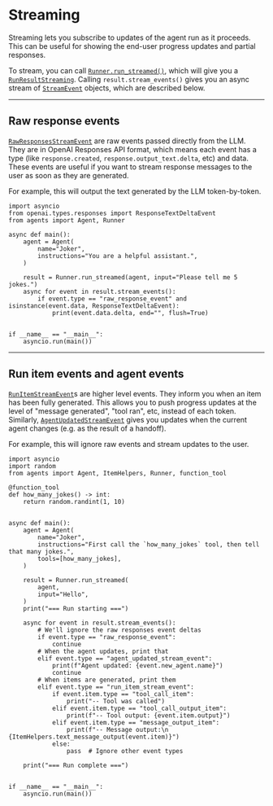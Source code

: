 # Streaming

Streaming lets you subscribe to updates of the agent run as it proceeds. This can be useful for showing the end-user progress updates and partial responses.

To stream, you can call [`Runner.run_streamed()`](../ref/run/#agents.run.Runner.run_streamed), which will give you a [`RunResultStreaming`](../ref/result/#agents.result.RunResultStreaming). Calling `result.stream_events()` gives you an async stream of [`StreamEvent`](../ref/stream_events/#agents.stream_events.StreamEvent) objects, which are described below.

---

## Raw response events

[`RawResponsesStreamEvent`](../ref/stream_events/#agents.stream_events.RawResponsesStreamEvent) are raw events passed directly from the LLM. They are in OpenAI Responses API format, which means each event has a type (like `response.created`, `response.output_text.delta`, etc) and data. These events are useful if you want to stream response messages to the user as soon as they are generated.

For example, this will output the text generated by the LLM token-by-token.

    import asyncio
    from openai.types.responses import ResponseTextDeltaEvent
    from agents import Agent, Runner

    async def main():
        agent = Agent(
            name="Joker",
            instructions="You are a helpful assistant.",
        )

        result = Runner.run_streamed(agent, input="Please tell me 5 jokes.")
        async for event in result.stream_events():
            if event.type == "raw_response_event" and isinstance(event.data, ResponseTextDeltaEvent):
                print(event.data.delta, end="", flush=True)


    if __name__ == "__main__":
        asyncio.run(main())

---

## Run item events and agent events

[`RunItemStreamEvent`](../ref/stream_events/#agents.stream_events.RunItemStreamEvent)s are higher level events. They inform you when an item has been fully generated. This allows you to push progress updates at the level of "message generated", "tool ran", etc, instead of each token. Similarly, [`AgentUpdatedStreamEvent`](../ref/stream_events/#agents.stream_events.AgentUpdatedStreamEvent) gives you updates when the current agent changes (e.g. as the result of a handoff).

For example, this will ignore raw events and stream updates to the user.

    import asyncio
    import random
    from agents import Agent, ItemHelpers, Runner, function_tool

    @function_tool
    def how_many_jokes() -> int:
        return random.randint(1, 10)


    async def main():
        agent = Agent(
            name="Joker",
            instructions="First call the `how_many_jokes` tool, then tell that many jokes.",
            tools=[how_many_jokes],
        )

        result = Runner.run_streamed(
            agent,
            input="Hello",
        )
        print("=== Run starting ===")

        async for event in result.stream_events():
            # We'll ignore the raw responses event deltas
            if event.type == "raw_response_event":
                continue
            # When the agent updates, print that
            elif event.type == "agent_updated_stream_event":
                print(f"Agent updated: {event.new_agent.name}")
                continue
            # When items are generated, print them
            elif event.type == "run_item_stream_event":
                if event.item.type == "tool_call_item":
                    print("-- Tool was called")
                elif event.item.type == "tool_call_output_item":
                    print(f"-- Tool output: {event.item.output}")
                elif event.item.type == "message_output_item":
                    print(f"-- Message output:\n {ItemHelpers.text_message_output(event.item)}")
                else:
                    pass  # Ignore other event types

        print("=== Run complete ===")


    if __name__ == "__main__":
        asyncio.run(main())